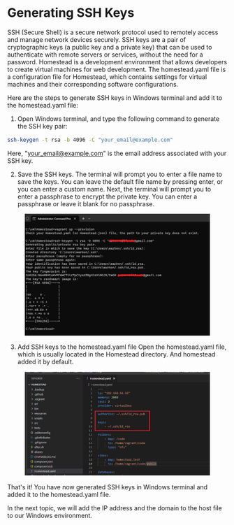 # Generating SSH Keys

SSH (Secure Shell) is a secure network protocol used to remotely access and manage network devices securely. SSH keys are a pair of cryptographic keys (a public key and a private key) that can be used to authenticate with remote servers or services, without the need for a password. Homestead is a development environment that allows developers to create virtual machines for web development. The homestead.yaml file is a configuration file for Homestead, which contains settings for virtual machines and their corresponding software configurations.

Here are the steps to generate SSH keys in Windows terminal and add it to the homestead.yaml file:

1. Open Windows terminal, and type the following command to generate the SSH key pair:

```bash
ssh-keygen -t rsa -b 4096 -C "your_email@example.com"
```

Here, "[your\_email@example.com](mailto:your\_email@example.com)" is the email address associated with your SSH key.

2. Save the SSH keys. The terminal will prompt you to enter a file name to save the keys. You can leave the default file name by pressing enter, or you can enter a custom name. Next, the terminal will prompt you to enter a passphrase to encrypt the private key. You can enter a passphrase or leave it blank for no passphrase.

<figure><img src="../.gitbook/assets/image (9) (4).png" alt=""><figcaption></figcaption></figure>

3. Add SSH keys to the homestead.yaml file Open the homestead.yaml file, which is usually located in the Homestead directory. And homestead added it by default.

<figure><img src="../.gitbook/assets/image (1) (4).png" alt=""><figcaption></figcaption></figure>

That's it! You have now generated SSH keys in Windows terminal and added it to the homestead.yaml file.

In the next topic, we will add the IP address and the domain to the host file to our Windows environment.
